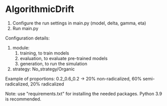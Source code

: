 # AlgorithmicDrift
1) Configure the run settings in main.py (model, delta, gamma, eta)
2) Run main.py

Configuration details:
1) module:
   1) training, to train models
   2) evaluation, to evaluate pre-trained models
   3) generation, to run the simulation
2) strategy: No_strategy/Organic

Example of proportions: 0.2_0.6_0.2 -> 20% non-radicalized, 60% semi-radicalized, 20% radicalized

Note: use "requirements.txt" for installing the needed packages. Python 3.9 is recommended. 

